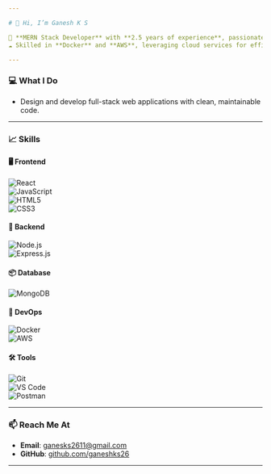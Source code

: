 ```yaml
---

# 👋 Hi, I’m Ganesh K S  

🌟 **MERN Stack Developer** with **2.5 years of experience**, passionate about building scalable web applications and creating seamless user experiences.  
☁️ Skilled in **Docker** and **AWS**, leveraging cloud services for efficient deployments.  

---
```


### 💻 **What I Do**  
- Design and develop full-stack web applications with clean, maintainable code.  

---

### 📈 **Skills**  

#### 🖥️ **Frontend**  
![React](https://img.shields.io/badge/React-61DAFB?style=for-the-badge&logo=react&logoColor=white)  
![JavaScript](https://img.shields.io/badge/JavaScript-F7DF1E?style=for-the-badge&logo=javascript&logoColor=black)  
![HTML5](https://img.shields.io/badge/HTML5-E34F26?style=for-the-badge&logo=html5&logoColor=white)  
![CSS3](https://img.shields.io/badge/CSS3-1572B6?style=for-the-badge&logo=css3&logoColor=white)

#### 🔧 **Backend**  
![Node.js](https://img.shields.io/badge/Node.js-339933?style=for-the-badge&logo=nodedotjs&logoColor=white)  
![Express.js](https://img.shields.io/badge/Express.js-000000?style=for-the-badge&logo=express&logoColor=white)  

#### 📦 **Database**  
![MongoDB](https://img.shields.io/badge/MongoDB-47A248?style=for-the-badge&logo=mongodb&logoColor=white)  

#### 🚀 **DevOps**  
![Docker](https://img.shields.io/badge/Docker-2496ED?style=for-the-badge&logo=docker&logoColor=white)  
![AWS](https://img.shields.io/badge/AWS-232F3E?style=for-the-badge&logo=amazonaws&logoColor=white)  

#### 🛠️ **Tools**  
![Git](https://img.shields.io/badge/Git-F05032?style=for-the-badge&logo=git&logoColor=white)  
![VS Code](https://img.shields.io/badge/VS_Code-007ACC?style=for-the-badge&logo=visualstudiocode&logoColor=white)  
![Postman](https://img.shields.io/badge/Postman-FF6C37?style=for-the-badge&logo=postman&logoColor=white)

---

### 📫 **Reach Me At**  
- **Email**: [ganesks2611@gmail.com](mailto:ganesks2611@gmail.com)  
- **GitHub**: [github.com/ganeshks26](https://github.com/ganeshks26)  

---
